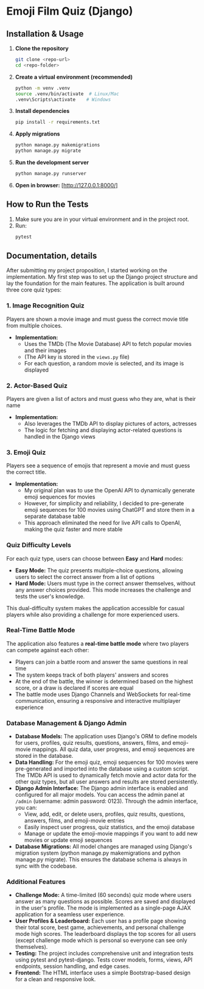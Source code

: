 # Emoji Film Quiz (Django)

## Installation & Usage

1. **Clone the repository**
   ```bash
   git clone <repo-url>
   cd <repo-folder>
   ```

2. **Create a virtual environment (recommended)**
   ```bash
   python -m venv .venv
   source .venv/bin/activate  # Linux/Mac
   .venv\Scripts\activate    # Windows
   ```

3. **Install dependencies**
   ```bash
   pip install -r requirements.txt
   ```

4. **Apply migrations**
   ```bash
   python manage.py makemigrations
   python manage.py migrate
   ```

5. **Run the development server**
   ```bash
   python manage.py runserver
   ```

6. **Open in browser:**
   [http://127.0.0.1:8000/]

## How to Run the Tests

1. Make sure you are in your virtual environment and in the project root.
2. Run:
   ```bash
   pytest
   ```


## Documentation, details

After submitting my project proposition, I started working on the implementation. My first step was to set up the Django project structure and lay the foundation for the main features. The application is built around three core quiz types:

### 1. Image Recognition Quiz
Players are shown a movie image and must guess the correct movie title from multiple choices.
- **Implementation:**
  - Uses the TMDb (The Movie Database) API to fetch popular movies and their images
  - (The API key is stored in the `views.py` file)
  - For each question, a random movie is selected, and its image is displayed 

### 2. Actor-Based Quiz
Players are given a list of actors and must guess who they are, what is their name
- **Implementation:**
  - Also leverages the TMDb API to display pictures of actors, actresses
  - The logic for fetching and displaying actor-related questions is handled in the Django views

### 3. Emoji Quiz
Players see a sequence of emojis that represent a movie and must guess the correct title.
- **Implementation:**
  - My original plan was to use the OpenAI API to dynamically generate emoji sequences for movies
  - However, for simplicity and reliability, I decided to pre-generate emoji sequences for 100 movies using ChatGPT and store them in a separate database table
  - This approach eliminated the need for live API calls to OpenAI, making the quiz faster and more stable

### Quiz Difficulty Levels
For each quiz type, users can choose between **Easy** and **Hard** modes:
- **Easy Mode:**  The quiz presents multiple-choice questions, allowing users to select the correct answer from a list of options
- **Hard Mode:**  Users must type in the correct answer themselves, without any answer choices provided. This mode increases the challenge and tests the user's  knowledge.

This dual-difficulty system makes the application accessible for casual players while also providing a challenge for more experienced users.

### Real-Time Battle Mode
The application also features a **real-time battle mode** where two players can compete against each other:
- Players can join a battle room and answer the same questions in real time
- The system keeps track of both players' answers and scores
- At the end of the battle, the winner is determined based on the highest score, or a draw is declared if scores are equal
- The battle mode uses Django Channels and WebSockets for real-time communication, ensuring a responsive and interactive multiplayer experience

### Database Management & Django Admin
- **Database Models:**  The application uses Django's ORM to define models for users, profiles, quiz results, questions, answers, films, and emoji-movie mappings. All quiz data, user progress, and emoji sequences are stored in the database.
- **Data Handling:**  For the emoji quiz, emoji sequences for 100 movies were pre-generated and imported into the database using a custom script. The TMDb API is used to dynamically fetch movie and actor data for the other quiz types, but all user answers and results are stored persistently.
- **Django Admin Interface:**  The Django admin interface is enabled and configured for all major models. You can access the admin panel at `/admin` (username: admin password: 0123). Through the admin interface, you can:
    - View, add, edit, or delete users, profiles, quiz results, questions, answers, films, and emoji-movie entries
    - Easily inspect user progress, quiz statistics, and the emoji database
    - Manage or update the emoji-movie mappings if you want to add new movies or update emoji sequences
- **Database Migrations:**  All model changes are managed using Django's migration system (python manage.py makemigrations and python manage.py migrate). This ensures the database schema is always in sync with the codebase.

### Additional Features
- **Challenge Mode:**  A time-limited (60 seconds) quiz mode where users answer as many questions as possible. Scores are saved and displayed in the user's profile. The mode is implemented as a single-page AJAX application for a seamless user experience.
- **User Profiles & Leaderboard:**  Each user has a profile page showing their total score, best game, achievements, and personal challenge mode high scores. The leaderboard displays the top scores for all users (except challenge mode which is personal so everyone can see only themselves).
- **Testing:**  The project includes comprehensive unit and integration tests using pytest and pytest-django. Tests cover models, forms, views, API endpoints, session handling, and edge cases.
- **Frontend:**  The HTML interface uses a simple Bootstrap-based design for a clean and responsive look.





